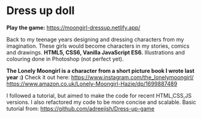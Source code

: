 # Dress up doll

**Play the game:** https://moongirl-dressup.netlify.app/

Back to my teenage years designing and dressing characters from my imagination. These girls would become characters in my stories, comics and drawings.
**HTML5, CSS6, Vanilla JavaScript ES6.**
Illustrations and colouring done in Photoshop (not perfect yet).

**The Lonely Moongirl is a character from a short picture book I wrote last year :)**
Check it out here: 
https://www.instagram.com/the_lonelymoongirl/
https://www.amazon.co.uk/Lonely-Moongirl-Hazie/dp/1699887489


I followed a tutorial, but aimed to make the code for recent HTML,CSS,JS versions. 
I also refactored my code to be more concise and scalable.
Basic tutorial from:
https://github.com/adreejish/Dress-up-game
